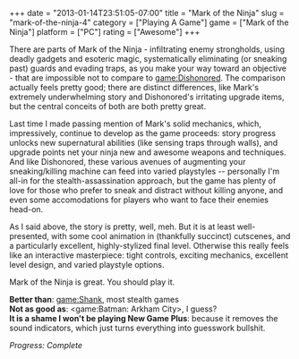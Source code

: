 +++
date = "2013-01-14T23:51:05-07:00"
title = "Mark of the Ninja"
slug = "mark-of-the-ninja-4"
category = ["Playing A Game"]
game = ["Mark of the Ninja"]
platform = ["PC"]
rating = ["Awesome"]
+++

There are parts of Mark of the Ninja - infiltrating enemy strongholds, using deadly gadgets and esoteric magic, systematically eliminating (or sneaking past) guards and evading traps, as you make your way toward an objective - that are impossible not to compare to <game:Dishonored>.  The comparison actually feels pretty good; there are distinct differences, like Mark's extremely underwhelming story and Dishonored's irritating upgrade items, but the central conceits of both are both pretty great.

Last time I made passing mention of Mark's solid mechanics, which, impressively, continue to develop as the game proceeds: story progress unlocks new supernatural abilities (like sensing traps through walls), and upgrade points net your ninja new and awesome weapons and techniques.  And like Dishonored, these various avenues of augmenting your sneaking/killing machine can feed into varied playstyles -- personally I'm all-in for the stealth-assassination approach, but the game has plenty of love for those who prefer to sneak and distract without killing anyone, and even some accomodations for players who want to face their enemies head-on.

As I said above, the story is pretty, well, meh.  But it is at least well-presented, with some cool animation in (thankfully succinct) cutscenes, and a particularly excellent, highly-stylized final level.  Otherwise this really feels like an interactive masterpiece: tight controls, exciting mechanics, excellent level design, and varied playstyle options.

Mark of the Ninja is great.  You should play it.

<b>Better than</b>: <game:Shank>, most stealth games  
<b>Not as good as</b>: <game:Batman: Arkham City>, I guess?  
<b>It is a shame I won't be playing New Game Plus</b>: because it removes the sound indicators, which just turns everything into guesswork bullshit.

<i>Progress: Complete</i>
